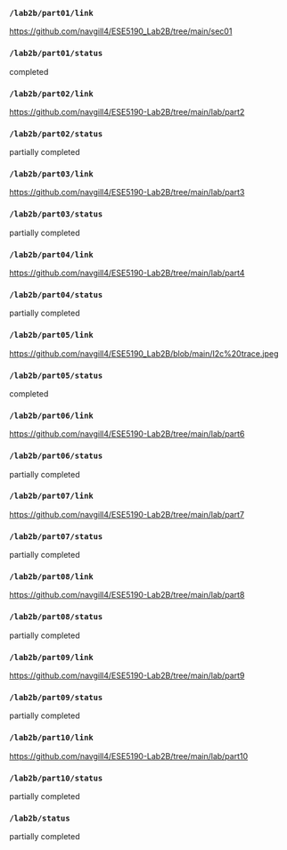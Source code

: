 ### `/lab2b/part01/link`
https://github.com/navgill4/ESE5190_Lab2B/tree/main/sec01
### `/lab2b/part01/status`
completed
### `/lab2b/part02/link`
https://github.com/navgill4/ESE5190-Lab2B/tree/main/lab/part2
### `/lab2b/part02/status`
partially completed
### `/lab2b/part03/link`
https://github.com/navgill4/ESE5190-Lab2B/tree/main/lab/part3
### `/lab2b/part03/status`
partially completed
### `/lab2b/part04/link`
https://github.com/navgill4/ESE5190-Lab2B/tree/main/lab/part4
### `/lab2b/part04/status`
partially completed
### `/lab2b/part05/link`
https://github.com/navgill4/ESE5190_Lab2B/blob/main/I2c%20trace.jpeg
### `/lab2b/part05/status`
completed
### `/lab2b/part06/link`
https://github.com/navgill4/ESE5190-Lab2B/tree/main/lab/part6
### `/lab2b/part06/status`
partially completed
### `/lab2b/part07/link`
https://github.com/navgill4/ESE5190-Lab2B/tree/main/lab/part7
### `/lab2b/part07/status`
partially completed
### `/lab2b/part08/link`
https://github.com/navgill4/ESE5190-Lab2B/tree/main/lab/part8
### `/lab2b/part08/status`
partially completed
### `/lab2b/part09/link`
https://github.com/navgill4/ESE5190-Lab2B/tree/main/lab/part9
### `/lab2b/part09/status`
partially completed
### `/lab2b/part10/link`
https://github.com/navgill4/ESE5190-Lab2B/tree/main/lab/part10
### `/lab2b/part10/status`
partially completed
### `/lab2b/status`
partially completed
